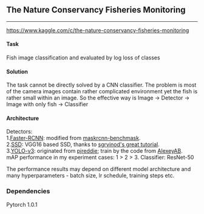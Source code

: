 ## The Nature Conservancy Fisheries Monitoring

----
https://www.kaggle.com/c/the-nature-conservancy-fisheries-monitoring

#### Task
Fish image classification and evaluated by log loss of classes

#### Solution
The task cannot be directly solved by a CNN classifier. The problem is most of the camera images contain rather complicated environment yet the fish is rather small within an image. So the effective way is
Image -> Detector -> Image with only fish -> Classifier

#### Architecture
Detectors:  
1.[Faster-RCNN](https://arxiv.org/abs/1506.01497): modified from [maskrcnn-benchmask](https://github.com/facebookresearch/maskrcnn-benchmark).  
2.[SSD](https://arxiv.org/abs/1512.02325): VGG16 based SSD, thanks to [sgrvinod's great tutorial](https://github.com/sgrvinod/a-PyTorch-Tutorial-to-Object-Detection).  
3.[YOLO-v3](https://arxiv.org/abs/1804.02767): originated from [pjreddie](https://pjreddie.com/darknet/yolo/); train by the code from [AlexeyAB](https://github.com/AlexeyAB/darknet).  
mAP performance in my experiment cases: 1 > 2 > 3.
Classifier: ResNet-50

The performance results may depend on different model architecture and many hyperparameters - batch size, lr schedule, training steps etc.

### Dependencies
Pytorch 1.0.1

